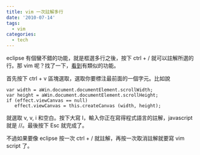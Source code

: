 ```yaml
---
title: vim 一次註解多行
date: '2010-07-14'
tags:
  - vim
categories:
  - tech
---
```

eclipse 有個蠻不錯的功能，就是框選多行之後，按下 ctrl + / 就可以註解所選的行。那 vim 呢？找了一下，[看到](http://hurley.wordpress.com/2007/06/13/vim-tip-comment-out-multiple-lines/)有類似的功能。  
  
首先按下 ctrl + v 區塊選取，選取你要標注最前面的一個字元。比如說  
  
```
var width = aWin.document.documentElement.scrollWidth;
var height = aWin.document.documentElement.scrollHeight;
if (effect.viewCanvas == null)
   effect.viewCanvas = this.createCanvas (width, height);

```  
就選取 v, v, i 和空白。按下大寫 I，輸入你正在寫得程式語言的註解，javascript 就是 //。最後按下 Esc 就完成了。  
  
不過如果要像 eclipse 按一次 ctrl + / 就註解，再按一次取消註解就要寫 vim script 了。